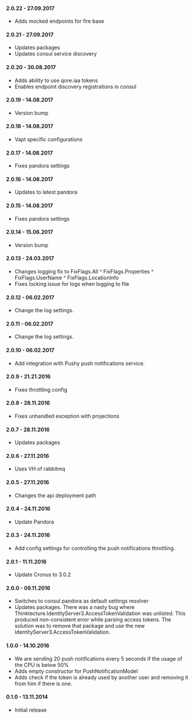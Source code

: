 #### 2.0.22 - 27.09.2017
* Adds mocked endpoints for fire base

#### 2.0.21 - 27.09.2017
* Updates packages
* Updates consul service discovery

#### 2.0.20 - 30.08.2017
* Adds ability to use qore.iaa tokens
* Enables endpoint discovery registrations in consul

#### 2.0.19 - 14.08.2017
* Version bump

#### 2.0.18 - 14.08.2017
* Vapt specific configurations

#### 2.0.17 - 14.08.2017
* Fixes pandora settings

#### 2.0.16 - 14.08.2017
* Updates to latest pandora

#### 2.0.15 - 14.08.2017
* Fixes pandora settings

#### 2.0.14 - 15.06.2017
* Version bump

#### 2.0.13 - 24.03.2017
* Changes logging fix to FixFlags.All ^ FixFlags.Properties ^ FixFlags.UserName ^ FixFlags.LocationInfo
* Fixes locking issue for logs when logging to file

#### 2.0.12 - 06.02.2017
* Change the log settings.

#### 2.0.11 - 06.02.2017
* Change the log settings.

#### 2.0.10 - 06.02.2017
* Add integration with Pushy push notifications service.

#### 2.0.9 - 21.21.2016
* Fixes throttling config

#### 2.0.8 - 28.11.2016
* Fixes unhandled exception with projections

#### 2.0.7 - 28.11.2016
* Updates packages

#### 2.0.6 - 27.11.2016
* Uses VH of rabbitmq

#### 2.0.5 - 27.11.2016
* Changes the api deployment path

#### 2.0.4 - 24.11.2016
* Update Pandora

#### 2.0.3 - 24.11.2016
* Add config settings for controlling the push notifications throttling.

#### 2.0.1 - 11.11.2016
* Update Cronus to 3.0.2

#### 2.0.0 - 09.11.2016
* Switches to consul pandora as default settings resolver
* Updates packages. There was a nasty bug where Thinktecture.IdentityServer3.AccessTokenValidation was unlisted. This produced non-consistent error while parsing access tokens. The solution was to remove that package and use the new IdentityServer3.AccessTokenValidation.

#### 1.0.0 - 14.10.2016
* We are sending 20 push notifications every 5 seconds if the usage of the CPU is below 50%
* Adds empty constructor for PushNotificationModel
* Adds check if the token is already used by another user and removing it from him if there is one.

#### 0.1.0 - 13.11.2014
* Initial release
